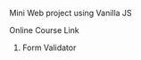 Mini Web project using Vanilla JS

<a ref="https://www.udemy.com/share/102yzoA0QSdl5TTXo=/"> Online Course Link </a>

1. Form Validator
